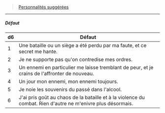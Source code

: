 ﻿---
!PersonalityDefectItem
Id: background_militaire_hd.md#défaut
ParentLink: background_militaire_hd.md#personnalités-suggérées
Name: Défaut
ParentName: Personnalités suggérées
NameLevel: 5
Attributes: {}
---
> [Personnalités suggérées](hd_background_militaire_personnalites_suggerees.md)

---

##### Défaut

|d6|Défaut|
|---|---|
|1|Une bataille ou un siège a été perdu par ma faute, et ce secret me hante.|
|2|Je ne supporte pas qu'on contredise mes ordres.|
|3|Un ennemi en particulier me laisse tremblant de peur, et je crains de l'affronter de nouveau.|
|4|Un jour mon ennemi, mon ennemi toujours.|
|5|Je noie les souvenirs du passé dans l'alcool.|
|6|J'ai pris goût au chaos de la bataille et à la violence du combat. Rien d'autre ne m'enivre plus désormais.|

